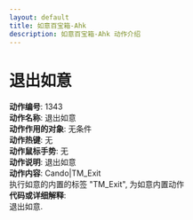 ```yaml
---
layout: default
title: 如意百宝箱-Ahk
description: 如意百宝箱-Ahk 动作介绍
---
```

<link rel="stylesheet" href="../actions/css/atom-one-light.min.css">
<script src="../actions/js/highlight.min.js"></script>
<script>hljs.highlightAll();</script>

# [](#header-2) 退出如意
**动作编号**: 1343  
**动作名称**: 退出如意  
**动作作用的对象**: 无条件  
**动作热键**: 无  
**动作鼠标手势**: 无  
**动作说明**: 退出如意  
**动作内容**: Cando|TM_Exit  
执行如意的内置的标签 "TM_Exit", 为如意内置动作  
**代码或详细解释**:  
退出如意.  